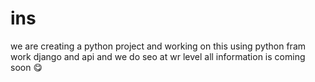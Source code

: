 # ins
we are creating a python project and working on this using python fram work django and api and we do seo at wr level 
all information is coming soon
😋
